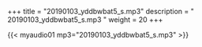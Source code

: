 +++
title = "20190103_yddbwbat5_s.mp3"
description = " 20190103_yddbwbat5_s.mp3 "
weight = 20
+++

{{< myaudio01 mp3="20190103_yddbwbat5_s.mp3" >}}

